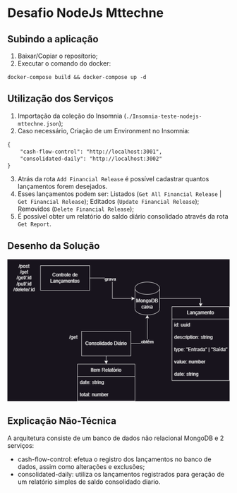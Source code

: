 # Desafio NodeJs Mttechne

## Subindo a aplicação

1. Baixar/Copiar o reposítorio;
2. Executar o comando do docker:

```ssh
docker-compose build && docker-compose up -d
```

## Utilização dos Serviços

1. Importação da coleção do Insomnia (`./Insomnia-teste-nodejs-mttechne.json`);
2. Caso necessário, Criação de um Environment no Insomnia:

```
{
	"cash-flow-control": "http://localhost:3001",
	"consolidated-daily": "http://localhost:3002"
}
```

3. Atrás da rota `Add Financial Release` é possível cadastrar quantos lançamentos forem desejados.
4. Esses lançamentos podem ser: Listados (`Get All Financial Release` | `Get Financial Release`); Editados (`Update Financial Release`); Removidos (`Delete Financial Release`);
5. É possível obter um relatório do saldo diário consolidado através da rota `Get Report`.

## Desenho da Solução

![Arquitetura de Solução](./architecture.png 'Arquitetura de Solução')

## Explicação Não-Técnica

A arquitetura consiste de um banco de dados não relacional MongoDB e 2 serviços:

- cash-flow-control: efetua o registro dos lançamentos no banco de dados, assim como alterações e exclusões;
- consolidated-daily: utiliza os lançamentos registrados para geração de um relatório simples de saldo consolidado diario.
